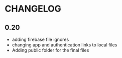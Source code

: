 # CHANGELOG

## 0.20
* adding firebase file ignores
* changing app and authentication links to local files
* Adding public folder for the final files